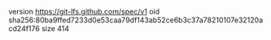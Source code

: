 version https://git-lfs.github.com/spec/v1
oid sha256:80ba9ffed7233d0e53caa79df143ab52ce6b3c37a78210107e32120acd24f176
size 414

